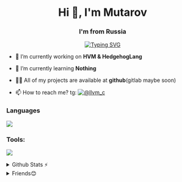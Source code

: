 <h1 align="center">Hi 👋, I'm Mutarov</h1>
<h3 align="center">I'm from Russia</h3>

<p align='center'>
  <a href="https://git.io/typing-svg"><img src="https://readme-typing-svg.herokuapp.com?font=Consolas&weight=600&pause=1000&color=00FF00&background=000000&center=true&vCenter=true&width=435&lines=Mutarov+-+The+C+Programmer" alt="Typing SVG" /></a>
</p>

- 🔭 I’m currently working on **HVM & HedgehogLang**

- 🌱 I’m currently learning **Nothing**

- 👨‍💻 All of my projects are available at **github**(gitlab maybe soon)

- 📫 How to reach me? tg: [![@llvm_c](https://img.shields.io/badge/Telegram-@llvm-c-blue?style=flat-square&logo=telegram)](https://t.me/llvm_c)

### Languages
<p align="center">
  
![](https://skillicons.dev/icons?i=c,lua,py,md,bash&perline=3)
</p>

### Tools:
<p align="center">
  
![](https://skillicons.dev/icons?i=arch,git,vim,neovim&perline=2)
</p>

<details>
  <summary>Github Stats ⚡</summary>
  <img src="https://github-readme-stats.vercel.app/api?username=Mutarov&show_icons=true&theme=radical&rank_icon=github" alt="Mutarov's GitHub stats"></img>
  <img align=top src="https://github-readme-stats.vercel.app/api/top-langs/?username=Mutarov&langs_count=8&layout=donut-vertical&theme=radical"/>
</details>

<details>
  <summary>Friends😊</summary>

  <div id="header" align="center" style="text-align: left;">
  
  ![oneon4i](https://github.com/oneon4i)
  
  [zero!](https://github.com/zeroqxq)
    
  </div>
</details>


